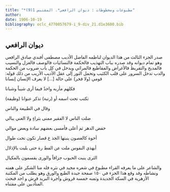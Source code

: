 ```yaml
---
title: "*مطبوعات ومخطوطات : ديوان الرافعي*. المقتبس 1(9)"
author: 
date: 1906-10-19
bibliography: oclc_4770057679-i_9-div_21.d1e3600.bib
---
```




##  ديوان الرافعي 


 صدر الجزء الثالث من هذا الديوان لناظمه الفاضل الأديب مصطفى أفندي صادق الرافعي وهو تمام ديوانه وقد صدره بباب التهذيب فالحكمة فالنسائيات فالوصف فالغزل والنسيب فالمديح والتقريظ فالأغراض والمقاطيع فالمراثي ويدخل في كل باب ضروب من الحكمة والدب تدخل السرور على قلب الكئيب وتحمل النور إلى عقل الأديب الأريب من ذلك قوله:   قومي (ولا فخر) على حالة  [...]  لا يعرف الإنسان إنسانا 

 فكلهم مأربه واحدٌ   فيما أرى شيباً وشبانا  

 (وظيفة) تكتب تحت اسمه   أو (رتبة) تذكر عنوانا  

 وقال في الطبيعة والناس 

 ضلت الناس لا الفقير ممنى   بثراءٍ ولا الغني يبالي  

 خفض الدهر ثم أعلى فأمسى   بعضهم سادة وبعض موالي  

 أخوة كالغصون ينبتها الجذ   ع قصار تكون تحت طوال  

 أيهذي النفوس ملت عن الفط   رة حتى بليت بالإذلال  

 الثرى ينبت الحبوب جزافاً   والورى يقسمون بالمكيال  

 والشاعر على ما يعرفه القراء مطبوع في شعره مجيد في نثره فله منا الشكر على همته ونشاطه وقد وقع هذا الجزء في  ١٥٠  صفحة جيدة الطبع والورق وهو يطلب من المكتبة الأزهرية في السكة الجديدة وثمنه  خمسة  قروش وأجرة البريد قرش و  احد  فنحث المتأدبين على مقتناه. 
